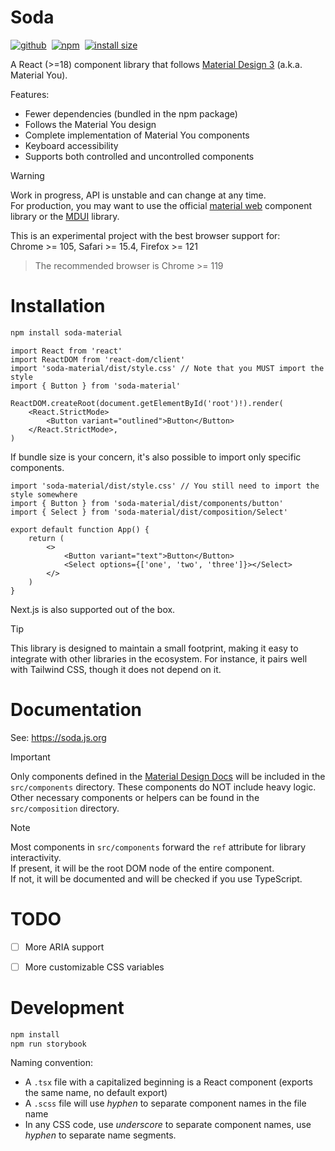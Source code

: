 # Soda

<a href="https://github.com/YieldRay/soda" target="_blank"><img src="https://img.shields.io/badge/YieldRay/soda-grey?logo=github" alt="github" /></a>&nbsp;
<a href="https://www.npmjs.com/package/soda-material" target="_blank"><img src="https://img.shields.io/npm/v/soda-material" alt="npm" /></a>&nbsp;
<a href="https://packagephobia.com/result?p=soda-material" target="_blank"><img src="https://packagephobia.com/badge?p=soda-material" alt="install size" /></a>&nbsp;

A React (>=18) component library that follows
[Material Design 3](https://m3.material.io/components) (a.k.a. Material You).

Features:

-   Fewer dependencies (bundled in the npm package)
-   Follows the Material You design
-   Complete implementation of Material You components
-   Keyboard accessibility
-   Supports both controlled and uncontrolled components

> [!WARNING]  
> Work in progress, API is unstable and can change at any time.  
> For production, you may want to use the official
> [material web](https://github.com/material-components/material-web) component
> library or the [MDUI](https://www.mdui.org/) library.

This is an experimental project with the best browser support for:  
Chrome >= 105, Safari >= 15.4, Firefox >= 121

> The recommended browser is Chrome >= 119

# Installation

```sh
npm install soda-material
```

```tsx
import React from 'react'
import ReactDOM from 'react-dom/client'
import 'soda-material/dist/style.css' // Note that you MUST import the style
import { Button } from 'soda-material'

ReactDOM.createRoot(document.getElementById('root')!).render(
    <React.StrictMode>
        <Button variant="outlined">Button</Button>
    </React.StrictMode>,
)
```

If bundle size is your concern, it's also possible to import only specific
components.

```tsx
import 'soda-material/dist/style.css' // You still need to import the style somewhere
import { Button } from 'soda-material/dist/components/button'
import { Select } from 'soda-material/dist/composition/Select'

export default function App() {
    return (
        <>
            <Button variant="text">Button</Button>
            <Select options={['one', 'two', 'three']}></Select>
        </>
    )
}
```

Next.js is also supported out of the box.

> [!TIP]  
> This library is designed to maintain a small footprint, making it easy to integrate with other libraries in the ecosystem.
> For instance, it pairs well with Tailwind CSS, though it does not depend on it.

# Documentation

See: <https://soda.js.org>

> [!IMPORTANT]  
> Only components defined in the
> [Material Design Docs](https://m3.material.io/components) will be included in the
> `src/components` directory. These components do NOT include heavy logic.  
> Other necessary components or helpers can be found in the `src/composition`
> directory.

> [!NOTE]  
> Most components in `src/components` forward the `ref` attribute for library
> interactivity.  
> If present, it will be the root DOM node of the entire component.  
> If not, it will be documented and will be checked if you use TypeScript.

# TODO

-   [ ] More ARIA support

-   [ ] More customizable CSS variables

# Development

```sh
npm install
npm run storybook
```

Naming convention:

-   A `.tsx` file with a capitalized beginning is a React component (exports the same
    name, no default export)
-   A `.scss` file will use _hyphen_ to separate component names in the file name
-   In any CSS code, use _underscore_ to separate component names, use _hyphen_ to
    separate name segments.
